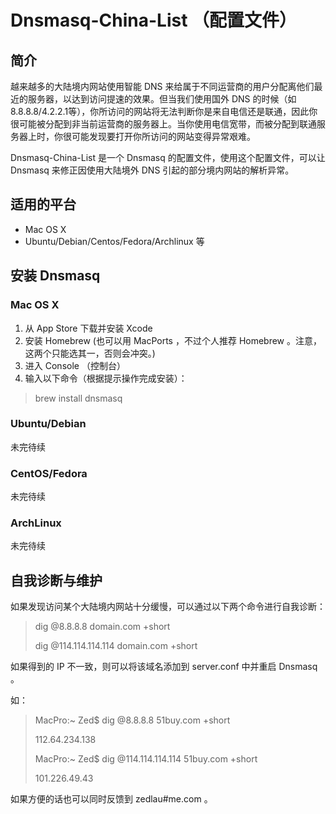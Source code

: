 # Dnsmasq-China-List （配置文件） #

## 简介 ##

越来越多的大陆境内网站使用智能 DNS 来给属于不同运营商的用户分配离他们最近的服务器，以达到访问提速的效果。但当我们使用国外 DNS 的时候（如8.8.8.8/4.2.2.1等），你所访问的网站将无法判断你是来自电信还是联通，因此你很可能被分配到非当前运营商的服务器上。当你使用电信宽带，而被分配到联通服务器上时，你很可能发现要打开你所访问的网站变得异常艰难。

Dnsmasq-China-List 是一个 Dnsmasq 的配置文件，使用这个配置文件，可以让 Dnsmasq 来修正因使用大陆境外 DNS 引起的部分境内网站的解析异常。

## 适用的平台 ##

* Mac OS X
* Ubuntu/Debian/Centos/Fedora/Archlinux 等

## 安装 Dnsmasq ##

### Mac OS X ###

1. 从 App Store 下载并安装 Xcode 
2. 安装 Homebrew (也可以用 MacPorts ，不过个人推荐 Homebrew 。注意，这两个只能选其一，否则会冲突。)
3. 进入 Console （控制台）
4. 输入以下命令（根据提示操作完成安装）：

>brew install dnsmasq

### Ubuntu/Debian ###

未完待续

### CentOS/Fedora ###

未完待续

### ArchLinux ###

未完待续

## 自我诊断与维护 ##

如果发现访问某个大陆境内网站十分缓慢，可以通过以下两个命令进行自我诊断：

>dig @8.8.8.8 domain.com +short
>
>dig @114.114.114.114 domain.com +short

如果得到的 IP 不一致，则可以将该域名添加到 server.conf 中并重启 Dnsmasq 。

如：

>MacPro:~ Zed$ dig @8.8.8.8 51buy.com +short
>
>112.64.234.138
>
>MacPro:~ Zed$ dig @114.114.114.114 51buy.com +short
>
>101.226.49.43

如果方便的话也可以同时反馈到 zedlau#me.com 。
